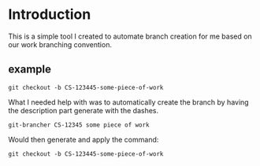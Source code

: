 # Introduction

This is a simple tool I created to automate branch creation for me based on our work branching convention.

## example

```
git checkout -b CS-123445-some-piece-of-work
```

What I needed help with was to automatically create the branch by having the description part generate with the dashes. 

```
git-brancher CS-12345 some piece of work
```

Would then generate and apply the command: 

```
git checkout -b CS-123445-some-piece-of-work
```

